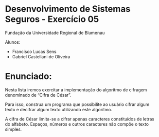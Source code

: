 # Desenvolvimento de Sistemas Seguros - Exercício 05

Fundação da Universidade Regional de Blumenau

Alunos: 
* Francisco Lucas Sens
* Gabriel Castellani de Oliveira

# Enunciado: 

Nesta lista iremos exercitar a implementação do algoritmo de cifragem denominado de “Cifra de César”.

Para isso, construa um programa que possibilite ao usuário cifrar algum texto e decifrar algum texto utilizando este
algoritmo.

A cifra de César limita-se a cifrar apenas caracteres constituídos de letras do alfabeto. Espaços, números e outros
caracteres não compõe o texto simples.
